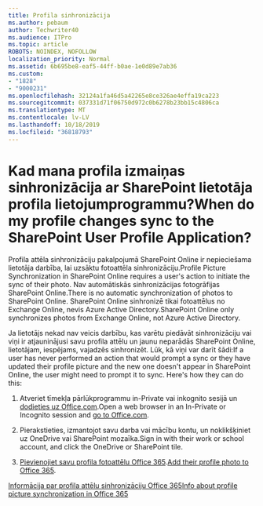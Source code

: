 ```yaml
---
title: Profila sinhronizācija
ms.author: pebaum
author: Techwriter40
ms.audience: ITPro
ms.topic: article
ROBOTS: NOINDEX, NOFOLLOW
localization_priority: Normal
ms.assetid: 6b695be8-eaf5-44ff-b0ae-1e0d89e7ab36
ms.custom:
- "1828"
- "9000231"
ms.openlocfilehash: 32124a1fa46d5a42265e8ce326ae4effa19ca223
ms.sourcegitcommit: 037331d71f06750d972c0b6278b23bb15c4806ca
ms.translationtype: MT
ms.contentlocale: lv-LV
ms.lasthandoff: 10/18/2019
ms.locfileid: "36818793"
---
```

# <a name="when-do-my-profile-changes-sync-to-the-sharepoint-user-profile-application"></a><span data-ttu-id="d5da3-102">Kad mana profila izmaiņas sinhronizācija ar SharePoint lietotāja profila lietojumprogrammu?</span><span class="sxs-lookup"><span data-stu-id="d5da3-102">When do my profile changes sync to the SharePoint User Profile Application?</span></span>

<span data-ttu-id="d5da3-103">Profila attēla sinhronizāciju pakalpojumā SharePoint Online ir nepieciešama lietotāja darbība, lai uzsāktu fotoattēla sinhronizāciju.</span><span class="sxs-lookup"><span data-stu-id="d5da3-103">Profile Picture Synchronization in SharePoint Online requires a user's action to initiate the sync of their photo.</span></span> <span data-ttu-id="d5da3-104">Nav automātiskās sinhronizācijas fotogrāfijas SharePoint Online.</span><span class="sxs-lookup"><span data-stu-id="d5da3-104">There is no automatic synchronization of photos to SharePoint Online.</span></span> <span data-ttu-id="d5da3-105">SharePoint Online sinhronizē tikai fotoattēlus no Exchange Online, nevis Azure Active Directory.</span><span class="sxs-lookup"><span data-stu-id="d5da3-105">SharePoint Online only synchronizes photos from Exchange Online, not Azure Active Directory.</span></span>

<span data-ttu-id="d5da3-106">Ja lietotājs nekad nav veicis darbību, kas varētu piedāvāt sinhronizāciju vai viņi ir atjauninājusi savu profila attēlu un jaunu neparādās SharePoint Online, lietotājam, iespējams, vajadzēs sinhronizēt. Lūk, kā viņi var darīt šādi:</span><span class="sxs-lookup"><span data-stu-id="d5da3-106">If a user has never performed an action that would prompt a sync or they have updated their profile picture and the new one doesn't appear in SharePoint Online, the user might need to prompt it to sync. Here's how they can do this:</span></span>

1. <span data-ttu-id="d5da3-107">Atveriet tīmekļa pārlūkprogrammu in-Private vai inkognito sesijā un [dodieties uz Office.com](http://www.office.com/).</span><span class="sxs-lookup"><span data-stu-id="d5da3-107">Open a web browser in an In-Private or Incognito session and [go to Office.com](http://www.office.com/).</span></span>

2. <span data-ttu-id="d5da3-108">Pierakstieties, izmantojot savu darba vai mācību kontu, un noklikšķiniet uz OneDrive vai SharePoint mozaīka.</span><span class="sxs-lookup"><span data-stu-id="d5da3-108">Sign in with their work or school account, and click the OneDrive or SharePoint tile.</span></span>

3. <span data-ttu-id="d5da3-109">[Pievienojiet savu profila fotoattēlu Office 365](https://support.office.com/article/Add-your-profile-photo-to-Office-365-2eaf93fd-b3f1-43b9-9cdc-bdcd548435b7).</span><span class="sxs-lookup"><span data-stu-id="d5da3-109">[Add their profile photo to Office 365](https://support.office.com/article/Add-your-profile-photo-to-Office-365-2eaf93fd-b3f1-43b9-9cdc-bdcd548435b7).</span></span>

[<span data-ttu-id="d5da3-110">Informācija par profila attēlu sinhronizāciju Office 365</span><span class="sxs-lookup"><span data-stu-id="d5da3-110">Info about profile picture synchronization in Office 365</span></span>](https://support.office.com/article/Information-about-user-profile-synchronization-in-SharePoint-Online-177eb196-5887-43c9-84c3-b98a43d35129)

